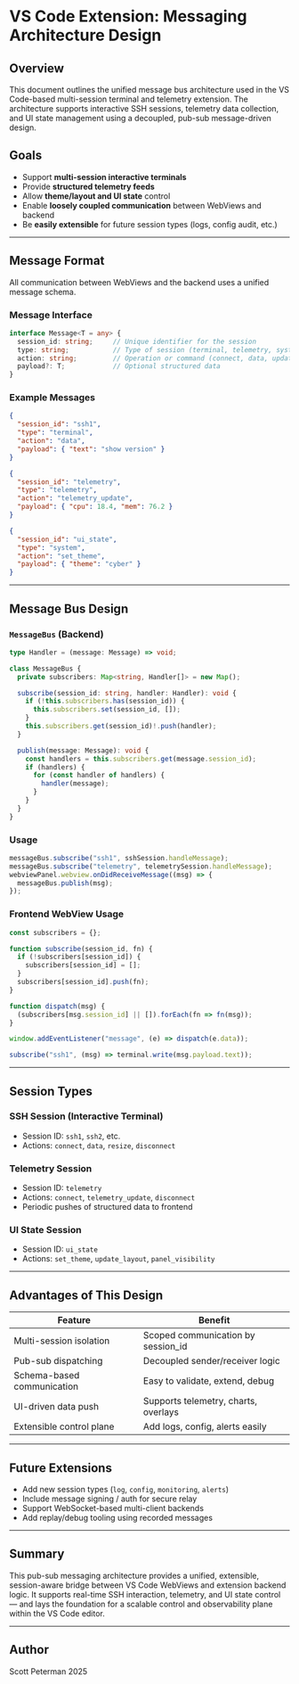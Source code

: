 # VS Code Extension: Messaging Architecture Design

## Overview
This document outlines the unified message bus architecture used in the VS Code-based multi-session terminal and telemetry extension. The architecture supports interactive SSH sessions, telemetry data collection, and UI state management using a decoupled, pub-sub message-driven design.

## Goals
- Support **multi-session interactive terminals**
- Provide **structured telemetry feeds**
- Allow **theme/layout and UI state** control
- Enable **loosely coupled communication** between WebViews and backend
- Be **easily extensible** for future session types (logs, config audit, etc.)

---

## Message Format
All communication between WebViews and the backend uses a unified message schema.

### Message Interface
```ts
interface Message<T = any> {
  session_id: string;     // Unique identifier for the session
  type: string;           // Type of session (terminal, telemetry, system)
  action: string;         // Operation or command (connect, data, update, etc.)
  payload?: T;            // Optional structured data
}
```

### Example Messages
```json
{
  "session_id": "ssh1",
  "type": "terminal",
  "action": "data",
  "payload": { "text": "show version" }
}
```
```json
{
  "session_id": "telemetry",
  "type": "telemetry",
  "action": "telemetry_update",
  "payload": { "cpu": 18.4, "mem": 76.2 }
}
```
```json
{
  "session_id": "ui_state",
  "type": "system",
  "action": "set_theme",
  "payload": { "theme": "cyber" }
}
```

---

## Message Bus Design

### `MessageBus` (Backend)
```ts
type Handler = (message: Message) => void;

class MessageBus {
  private subscribers: Map<string, Handler[]> = new Map();

  subscribe(session_id: string, handler: Handler): void {
    if (!this.subscribers.has(session_id)) {
      this.subscribers.set(session_id, []);
    }
    this.subscribers.get(session_id)!.push(handler);
  }

  publish(message: Message): void {
    const handlers = this.subscribers.get(message.session_id);
    if (handlers) {
      for (const handler of handlers) {
        handler(message);
      }
    }
  }
}
```

### Usage
```ts
messageBus.subscribe("ssh1", sshSession.handleMessage);
messageBus.subscribe("telemetry", telemetrySession.handleMessage);
webviewPanel.webview.onDidReceiveMessage((msg) => {
  messageBus.publish(msg);
});
```

### Frontend WebView Usage
```js
const subscribers = {};

function subscribe(session_id, fn) {
  if (!subscribers[session_id]) {
    subscribers[session_id] = [];
  }
  subscribers[session_id].push(fn);
}

function dispatch(msg) {
  (subscribers[msg.session_id] || []).forEach(fn => fn(msg));
}

window.addEventListener("message", (e) => dispatch(e.data));

subscribe("ssh1", (msg) => terminal.write(msg.payload.text));
```

---

## Session Types

### SSH Session (Interactive Terminal)
- Session ID: `ssh1`, `ssh2`, etc.
- Actions: `connect`, `data`, `resize`, `disconnect`

### Telemetry Session
- Session ID: `telemetry`
- Actions: `connect`, `telemetry_update`, `disconnect`
- Periodic pushes of structured data to frontend

### UI State Session
- Session ID: `ui_state`
- Actions: `set_theme`, `update_layout`, `panel_visibility`

---

## Advantages of This Design

| Feature                     | Benefit                            |
|----------------------------|-------------------------------------|
| Multi-session isolation    | Scoped communication by session_id  |
| Pub-sub dispatching        | Decoupled sender/receiver logic     |
| Schema-based communication| Easy to validate, extend, debug     |
| UI-driven data push        | Supports telemetry, charts, overlays|
| Extensible control plane   | Add logs, config, alerts easily     |

---

## Future Extensions

- Add new session types (`log`, `config`, `monitoring`, `alerts`)
- Include message signing / auth for secure relay
- Support WebSocket-based multi-client backends
- Add replay/debug tooling using recorded messages

---

## Summary
This pub-sub messaging architecture provides a unified, extensible, session-aware bridge between VS Code WebViews and extension backend logic. It supports real-time SSH interaction, telemetry, and UI state control — and lays the foundation for a scalable control and observability plane within the VS Code editor.

---

## Author
Scott Peterman
2025

